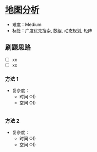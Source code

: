 # [地图分析](https://leetcode-cn.com/problems/as-far-from-land-as-possible/)

- 难度：Medium
- 标签：广度优先搜索, 数组, 动态规划, 矩阵

## 刷题思路

- [ ] xx
- [ ] xx

### 方法 1

- 复杂度：
    - 时间 O()
    - 空间 O()

``` js

```

### 方法 2

- 复杂度：
    - 时间 O()
    - 空间 O()

``` js

```
